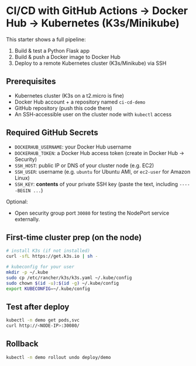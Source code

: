 # CI/CD with GitHub Actions → Docker Hub → Kubernetes (K3s/Minikube)

This starter shows a full pipeline:
1) Build & test a Python Flask app
2) Build & push a Docker image to Docker Hub
3) Deploy to a remote Kubernetes cluster (K3s/Minikube) via SSH

## Prerequisites
- Kubernetes cluster (K3s on a t2.micro is fine)
- Docker Hub account + a repository named `ci-cd-demo`
- GitHub repository (push this code there)
- An SSH-accessible user on the cluster node with `kubectl` access

## Required GitHub Secrets
- `DOCKERHUB_USERNAME`: your Docker Hub username
- `DOCKERHUB_TOKEN`: a Docker Hub access token (create in Docker Hub → Security)
- `SSH_HOST`: public IP or DNS of your cluster node (e.g. EC2)
- `SSH_USER`: username (e.g. `ubuntu` for Ubuntu AMI, or `ec2-user` for Amazon Linux)
- `SSH_KEY`: **contents** of your private SSH key (paste the text, including `-----BEGIN ...`)

Optional:
- Open security group port `30080` for testing the NodePort service externally.

## First-time cluster prep (on the node)
```bash
# install K3s (if not installed)
curl -sfL https://get.k3s.io | sh -

# kubeconfig for your user
mkdir -p ~/.kube
sudo cp /etc/rancher/k3s/k3s.yaml ~/.kube/config
sudo chown $(id -u):$(id -g) ~/.kube/config
export KUBECONFIG=~/.kube/config
```

## Test after deploy
```bash
kubectl -n demo get pods,svc
curl http://<NODE-IP>:30080/
```

## Rollback
```bash
kubectl -n demo rollout undo deploy/demo
```
